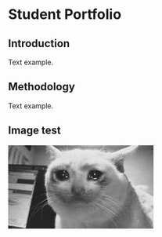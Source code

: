 # Student Portfolio

## Introduction
Text example.

## Methodology
Text example.

## Image test
![image name here](assets/sadcat.jpg)
